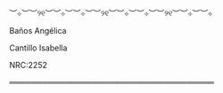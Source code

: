 ︶⊹︶︶୨୧︶︶⊹︶︶⊹︶︶୨୧︶︶⊹︶︶⊹︶︶୨୧︶︶⊹︶︶⊹
                                              
Baños Angélica

Cantillo Isabella

NRC:2252

═════════════════════════════════════
